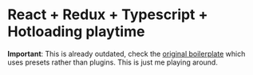 React + Redux + Typescript + Hotloading playtime
=============================================

**Important**: This is already outdated, check the [original boilerplate](https://github.com/gaearon/react-transform-boilerplate) which uses presets rather than plugins. This is just me playing around.